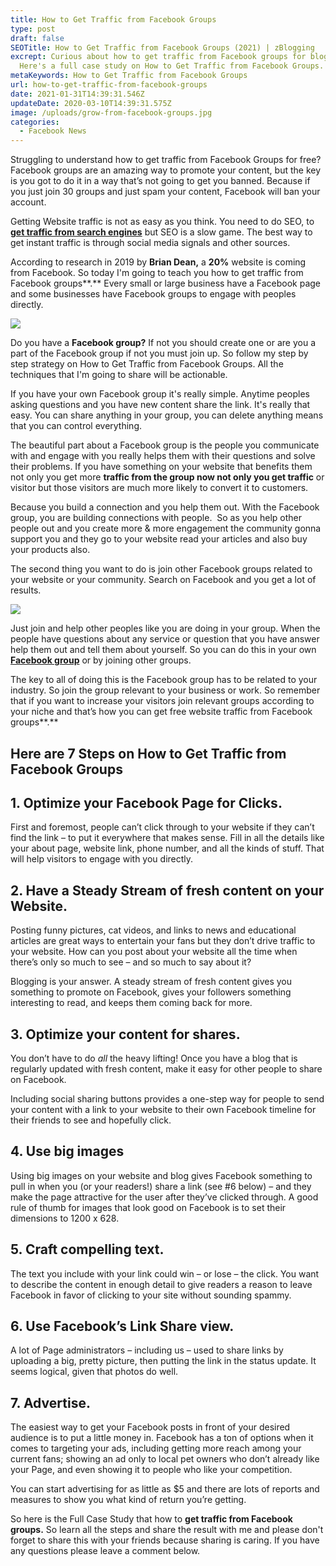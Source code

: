 ```yaml
---
title: How to Get Traffic from Facebook Groups
type: post
draft: false
SEOTitle: How to Get Traffic from Facebook Groups (2021) | zBlogging
excrept: Curious about how to get traffic from Facebook groups for bloggers?
  Here's a full case study on How to Get Traffic from Facebook Groups.
metaKeywords: How to Get Traffic from Facebook Groups
url: how-to-get-traffic-from-facebook-groups
date: 2021-01-31T14:39:31.546Z
updateDate: 2020-03-10T14:39:31.575Z
image: /uploads/grow-from-facebook-groups.jpg
categories:
  - Facebook News
---
```

Struggling to understand how to get traffic from Facebook Groups for free? Facebook groups are an amazing way to promote your content, but the key is you got to do it in a way that’s not going to get you banned. Because if you just join 30 groups and just spam your content, Facebook will ban your account.

Getting Website traffic is not as easy as you think. You need to do SEO, to **[get traffic from search engines](https://zblogging.com/seo-strategies-to-boost-ranking-on-google/)** but SEO is a slow game. The best way to get instant traffic is through social media signals and other sources.

According to research in 2019 by **Brian Dean,** a **20%** website is coming from Facebook. So today I'm going to teach you how to get traffic from Facebook groups**.** Every small or large business have a Facebook page and some businesses have Facebook groups to engage with peoples directly.

![](/uploads/how-to-get-traffic-from-facebook-groups-1.jpg)

Do you have a **Facebook group?** If not you should create one or are you a part of the Facebook group if not you must join up. So follow my step by step strategy on How to Get Traffic from Facebook Groups. All the techniques that I'm going to share will be actionable.

If you have your own Facebook group it's really simple. Anytime peoples asking questions and you have new content share the link. It's really that easy. You can share anything in your group, you can delete anything means that you can control everything.

The beautiful part about a Facebook group is the people you communicate with and engage with you really helps them with their questions and solve their problems. If you have something on your website that benefits them not only you get more **traffic from the group now not only you get traffic** or visitor but those visitors are much more likely to convert it to customers.

Because you build a connection and you help them out. With the Facebook group, you are building connections with people.  So as you help other people out and you create more & more engagement the community gonna support you and they go to your website read your articles and also buy your products also.

The second thing you want to do is join other Facebook groups related to your website or your community. Search on Facebook and you get a lot of results.

![](/uploads/website-traffic-with-facebook-groups.jpg)

Just join and help other peoples like you are doing in your group. When the people have questions about any service or question that you have answer help them out and tell them about yourself. So you can do this in your own **[Facebook group](https://www.facebook.com/groups/)** or by joining other groups.

The key to all of doing this is the Facebook group has to be related to your industry. So join the group relevant to your business or work. So remember that if you want to increase your visitors join relevant groups according to your niche and that’s how you can get free website traffic from Facebook groups**.**

## Here are 7 Steps on How to Get Traffic from Facebook Groups

## 1. Optimize your Facebook Page for Clicks.

First and foremost, people can’t click through to your website if they can’t find the link – to put it everywhere that makes sense. Fill in all the details like your about page, website link, phone number, and all the kinds of stuff. That will help visitors to engage with you directly.

## 2. Have a Steady Stream of fresh content on your Website.

Posting funny pictures, cat videos, and links to news and educational articles are great ways to entertain your fans but they don’t drive traffic to your website. How can you post about your website all the time when there’s only so much to see – and so much to say about it?

Blogging is your answer. A steady stream of fresh content gives you something to promote on Facebook, gives your followers something interesting to read, and keeps them coming back for more.

## 3. Optimize your content for shares.

You don’t have to do *all* the heavy lifting! Once you have a blog that is regularly updated with fresh content, make it easy for other people to share on Facebook.

Including social sharing buttons provides a one-step way for people to send your content with a link to your website to their own Facebook timeline for their friends to see and hopefully click.

## 4. Use big images

Using big images on your website and blog gives Facebook something to pull in when you (or your readers!) share a link (see #6 below) – and they make the page attractive for the user after they’ve clicked through. A good rule of thumb for images that look good on Facebook is to set their dimensions to 1200 x 628.

## 5. Craft compelling text.

The text you include with your link could win – or lose – the click. You want to describe the content in enough detail to give readers a reason to leave Facebook in favor of clicking to your site without sounding spammy.

## 6. Use Facebook’s Link Share view.

A lot of Page administrators – including us – used to share links by uploading a big, pretty picture, then putting the link in the status update. It seems logical, given that photos do well.

## 7. Advertise.

The easiest way to get your Facebook posts in front of your desired audience is to put a little money in. Facebook has a ton of options when it comes to targeting your ads, including getting more reach among your current fans; showing an ad only to local pet owners who don’t already like your Page, and even showing it to people who like your competition.

You can start advertising for as little as $5 and there are lots of reports and measures to show you what kind of return you’re getting.

So here is the Full Case Study that how to **get traffic from Facebook groups.** So learn all the steps and share the result with me and please don't forget to share this with your friends because sharing is caring. If you have any questions please leave a comment below.